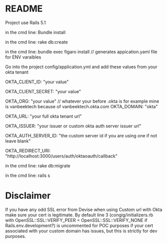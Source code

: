 # README
Project use Rails 5.1

in the cmd line: Bundle install

in the cmd line: rake db:create


in the cmd line: bundle exec figaro install // generates appication.yaml file for ENV varaibles


Go into the project config/application.yml and add these values from your okta tenant


OKTA_CLIENT_ID: "your value"

OKTA_CLIENT_SECRET: "your value"

OKTA_ORG: "your value" // whatever your before .okta is for example mine is vanbeektech because of vanbeektech.okta.com
OKTA_DOMAIN: "okta"

OKTA_URL: "your full okta tenant url"

OKTA_ISSUER: "your issuer or custom okta auth server issuer url"

OKTA_AUTH_SERVER_ID: "the custom server id if you are using one if not leave blank"

OKTA_REDIRECT_URI: "http://localhost:3000/users/auth/oktaoauth/callback"





in the cmd line: rake db:migrate

in the cmd line: rails s


# Disclaimer

If you have any odd SSL error from Devise when using Custom url with Okta make sure your cert is legitimate. By default line 3 (congig/initializers.rb with OpenSSL::SSL::VERIFY_PEER = OpenSSL::SSL::VERIFY_NONE if Rails.env.development?) is uncommented for POC purposes if your cert associated with your custom domain has issues, but this is strictly for dev purposes.


